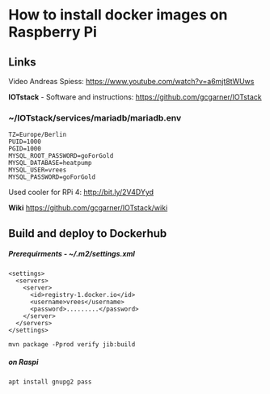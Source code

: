 # How to install docker images on Raspberry Pi

## Links

Video Andreas Spiess: https://www.youtube.com/watch?v=a6mjt8tWUws

**IOTstack** - Software and instructions: https://github.com/gcgarner/IOTstack

### ~/IOTstack/services/mariadb/mariadb.env

```
TZ=Europe/Berlin
PUID=1000
PGID=1000
MYSQL_ROOT_PASSWORD=goForGold
MYSQL_DATABASE=heatpump
MYSQL_USER=vrees
MYSQL_PASSWORD=goForGold
```

Used cooler for RPi 4: http://bit.ly/2V4DYyd

**Wiki** https://github.com/gcgarner/IOTstack/wiki

## Build and deploy to Dockerhub

##### Prerequirments - ~/.m2/settings.xml

```
<settings>
  <servers>
    <server>
      <id>registry-1.docker.io</id>
      <username>vrees</username>
      <password>.........</password>
    </server>
  </servers>
</settings>

```

```
mvn package -Pprod verify jib:build
```

##### on Raspi

```
apt install gnupg2 pass
```
